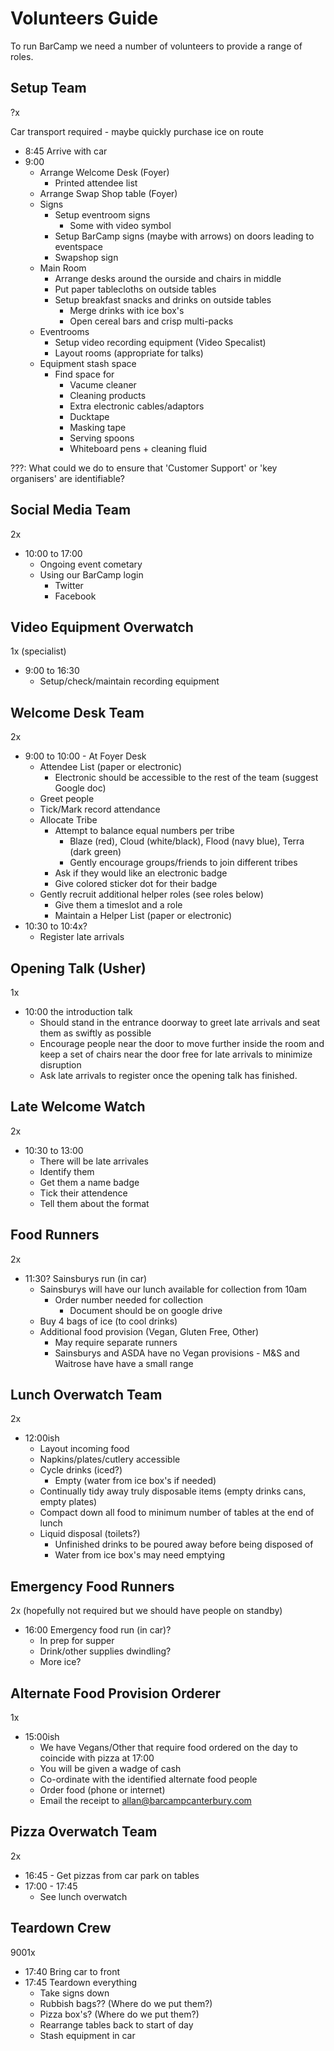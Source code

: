 Volunteers Guide
================

To run BarCamp we need a number of volunteers to provide a range of roles.


Setup Team
----------

?x

Car transport required - maybe quickly purchase ice on route

* 8:45 Arrive with car
* 9:00
    * Arrange Welcome Desk (Foyer)
        * Printed attendee list
    * Arrange Swap Shop table (Foyer)
    * Signs
        * Setup eventroom signs
            * Some with video symbol
        * Setup BarCamp signs (maybe with arrows) on doors leading to eventspace
        * Swapshop sign
    * Main Room
        * Arrange desks around the ourside and chairs in middle
        * Put paper tablecloths on outside tables
        * Setup breakfast snacks and drinks on outside tables
            * Merge drinks with ice box's
            * Open cereal bars and crisp multi-packs
    * Eventrooms
        * Setup video recording equipment (Video Specalist)
        * Layout rooms (appropriate for talks)
    * Equipment stash space
        * Find space for
            * Vacume cleaner
            * Cleaning products
            * Extra electronic cables/adaptors
            * Ducktape
            * Masking tape
            * Serving spoons
            * Whiteboard pens + cleaning fluid

???: What could we do to ensure that 'Customer Support' or 'key organisers' are identifiable?


Social Media Team
-----------------

2x

* 10:00 to 17:00
    * Ongoing event cometary
    * Using our BarCamp login
        * Twitter
        * Facebook


Video Equipment Overwatch
-------------------------

1x (specialist)

* 9:00 to 16:30
    * Setup/check/maintain recording equipment


Welcome Desk Team
-----------------

2x

* 9:00 to 10:00 - At Foyer Desk
    * Attendee List (paper or electronic)
        * Electronic should be accessible to the rest of the team (suggest Google doc)
    * Greet people
    * Tick/Mark record attendance
    * Allocate Tribe
        * Attempt to balance equal numbers per tribe
            * Blaze (red), Cloud (white/black), Flood (navy blue), Terra (dark green)
            * Gently encourage groups/friends to join different tribes
        * Ask if they would like an electronic badge
        * Give colored sticker dot for their badge
    * Gently recruit additional helper roles (see roles below)
        * Give them a timeslot and a role
        * Maintain a Helper List (paper or electronic)
* 10:30 to 10:4x?
    * Register late arrivals


Opening Talk (Usher)
--------------------

1x

* 10:00 the introduction talk
    * Should stand in the entrance doorway to greet late arrivals and seat them as swiftly as possible
    * Encourage people near the door to move further inside the room and keep a set of chairs near the door free for late arrivals to minimize disruption
    * Ask late arrivals to register once the opening talk has finished.


Late Welcome Watch
------------------

2x

* 10:30 to 13:00
    * There will be late arrivales
    * Identify them
    * Get them a name badge
    * Tick their attendence
    * Tell them about the format


Food Runners
------------

2x

* 11:30? Sainsburys run (in car)
    * Sainsburys will have our lunch available for collection from 10am
        * Order number needed for collection
            * Document should be on google drive
    * Buy 4 bags of ice (to cool drinks)
    * Additional food provision (Vegan, Gluten Free, Other)
        * May require separate runners
        * Sainsburys and ASDA have no Vegan provisions - M&S and Waitrose have have a small range


Lunch Overwatch Team
--------------------

2x
* 12:00ish
    * Layout incoming food
    * Napkins/plates/cutlery accessible
    * Cycle drinks (iced?)
        * Empty (water from ice box's if needed)
    * Continually tidy away truly disposable items (empty drinks cans, empty plates)
    * Compact down all food to minimum number of tables at the end of lunch
    * Liquid disposal (toilets?)
        * Unfinished drinks to be poured away before being disposed of
        * Water from ice box's may need emptying


Emergency Food Runners
----------------------

2x (hopefully not required but we should have people on standby)

* 16:00 Emergency food run (in car)?
    * In prep for supper
    * Drink/other supplies dwindling?
    * More ice?


Alternate Food Provision Orderer
--------------------------------

1x

* 15:00ish
    * We have Vegans/Other that require food ordered on the day to coincide with pizza at 17:00
    * You will be given a wadge of cash
    * Co-ordinate with the identified alternate food people
    * Order food (phone or internet)
    * Email the receipt to allan@barcampcanterbury.com


Pizza Overwatch Team
--------------------

2x

* 16:45 - Get pizzas from car park on tables
* 17:00 - 17:45
    * See lunch overwatch


Teardown Crew
-------------

9001x

* 17:40 Bring car to front
* 17:45 Teardown everything
    * Take signs down
    * Rubbish bags?? (Where do we put them?)
    * Pizza box's? (Where do we put them?)
    * Rearrange tables back to start of day
    * Stash equipment in car
